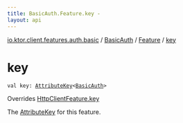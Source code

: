 ```yaml
---
title: BasicAuth.Feature.key - 
layout: api
---
```


<div class='api-docs-breadcrumbs'><a href="../../index.html">io.ktor.client.features.auth.basic</a> / <a href="../index.html">BasicAuth</a> / <a href="index.html">Feature</a> / <a href="./key.html">key</a></div>

# key

<div class="signature"><code><span class="keyword">val </span><span class="identifier">key</span><span class="symbol">: </span><a href="../../../io.ktor.util/-attribute-key/index.html"><span class="identifier">AttributeKey</span></a><span class="symbol">&lt;</span><a href="../index.html"><span class="identifier">BasicAuth</span></a><span class="symbol">&gt;</span></code></div>

Overrides <a href="../../../io.ktor.client.features/-http-client-feature/key.html">HttpClientFeature.key</a>

The <a href="../../../io.ktor.util/-attribute-key/index.html">AttributeKey</a> for this feature.

